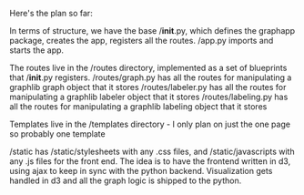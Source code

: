Here's the plan so far:

In terms of structure, we have the base /__init__.py, which defines the graphapp package, creates the app, registers all the routes. /app.py imports and starts the app.

The routes live in the /routes directory, implemented as a set of blueprints that /__init__.py registers.
/routes/graph.py has all the routes for manipulating a graphlib graph object that it stores 
/routes/labeler.py has all the routes for manipulating a graphlib labeler object that it stores
/routes/labeling.py has all the routes for manipulating a graphlib labeling object that it stores

Templates live in the /templates directory - I only plan on just the one page so probably one template

/static has /static/stylesheets with any .css files, and /static/javascripts with any .js files for the front end.
The idea is to have the frontend written in d3, using ajax to keep in sync with the python backend. Visualization gets handled in d3 and all the graph logic is shipped to the python.